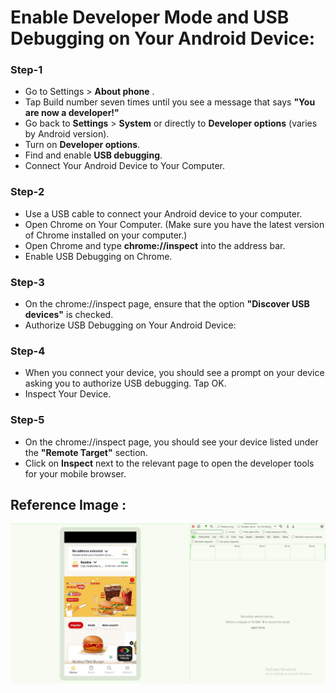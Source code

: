 # Enable Developer Mode and USB Debugging on Your Android Device:

###  Step-1
- Go to Settings > **About phone** .
- Tap Build number seven times until you see a message that says **"You are now a developer!"**
- Go back to **Settings** > **System** or directly to **Developer options** (varies by Android version).
- Turn on **Developer options**.
- Find and enable **USB debugging**.
- Connect Your Android Device to Your Computer.
### Step-2
- Use a USB cable to connect your Android device to your computer.
- Open Chrome on Your Computer. (Make sure you have the latest version of Chrome installed on your computer.)
- Open Chrome and type **chrome://inspect** into the address bar.
- Enable USB Debugging on Chrome.
### Step-3
- On the chrome://inspect page, ensure that the option **"Discover USB devices"** is checked.
- Authorize USB Debugging on Your Android Device:
### Step-4
- When you connect your device, you should see a prompt on your device asking you to authorize USB debugging. Tap OK.
- Inspect Your Device.
### Step-5
- On the chrome://inspect page, you should see your device listed under the **"Remote Target"** section.
- Click on **Inspect** next to the relevant page to open the developer tools for your mobile browser.

## Reference Image :
![alt text](/DeveloperTools/Images/example_img.png)